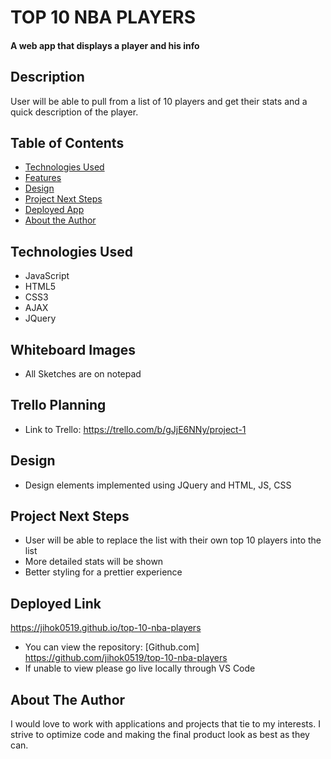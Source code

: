 # TOP 10 NBA PLAYERS

#### A web app that displays a player and his info


## Description
User will be able to pull from a list of 10 players and get their stats and a quick description of the player.

## Table of Contents
* [Technologies Used](#technologiesused)
* [Features](#features)
* [Design](#design)
* [Project Next Steps](#nextsteps)
* [Deployed App](#deployment)
* [About the Author](#author)

## <a name="technologiesused"></a>Technologies Used
* JavaScript
* HTML5
* CSS3
* AJAX
* JQuery


## Whiteboard Images
* All Sketches are on notepad

## Trello Planning
* Link to Trello: https://trello.com/b/gJjE6NNy/project-1

## <a name="design"></a>Design
* Design elements implemented using JQuery and HTML, JS, CSS


## <a name="nextsteps"></a>Project Next Steps
* User will be able to replace the list with their own top 10 players into the list
* More detailed stats will be shown
* Better styling for a prettier experience

## <a name="deployment"></a>Deployed Link
https://jihok0519.github.io/top-10-nba-players

* You can view the repository:
[Github.com] https://github.com/jihok0519/top-10-nba-players
* If unable to view please go live locally through VS Code
    

## <a name="author"></a>About The Author
I would love to work with applications and projects that tie to my interests. I strive to optimize code and making the final product look as best as they can.
